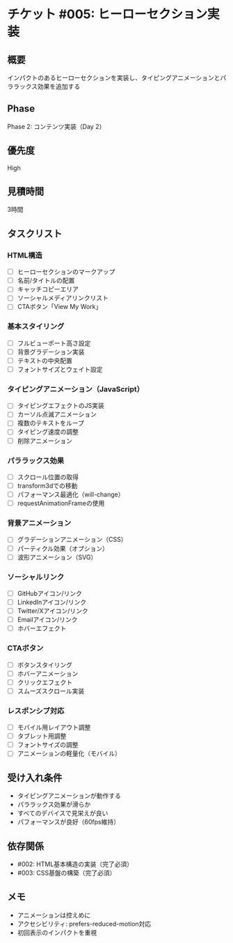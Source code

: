 # チケット #005: ヒーローセクション実装

## 概要
インパクトのあるヒーローセクションを実装し、タイピングアニメーションとパララックス効果を追加する

## Phase
Phase 2: コンテンツ実装（Day 2）

## 優先度
High

## 見積時間
3時間

## タスクリスト

### HTML構造
- [ ] ヒーローセクションのマークアップ
- [ ] 名前/タイトルの配置
- [ ] キャッチコピーエリア
- [ ] ソーシャルメディアリンクリスト
- [ ] CTAボタン「View My Work」

### 基本スタイリング
- [ ] フルビューポート高さ設定
- [ ] 背景グラデーション実装
- [ ] テキストの中央配置
- [ ] フォントサイズとウェイト設定

### タイピングアニメーション（JavaScript）
- [ ] タイピングエフェクトのJS実装
- [ ] カーソル点滅アニメーション
- [ ] 複数のテキストをループ
- [ ] タイピング速度の調整
- [ ] 削除アニメーション

### パララックス効果
- [ ] スクロール位置の取得
- [ ] transform3dでの移動
- [ ] パフォーマンス最適化（will-change）
- [ ] requestAnimationFrameの使用

### 背景アニメーション
- [ ] グラデーションアニメーション（CSS）
- [ ] パーティクル効果（オプション）
- [ ] 波形アニメーション（SVG）

### ソーシャルリンク
- [ ] GitHubアイコン/リンク
- [ ] LinkedInアイコン/リンク
- [ ] Twitter/Xアイコン/リンク
- [ ] Emailアイコン/リンク
- [ ] ホバーエフェクト

### CTAボタン
- [ ] ボタンスタイリング
- [ ] ホバーアニメーション
- [ ] クリックエフェクト
- [ ] スムーズスクロール実装

### レスポンシブ対応
- [ ] モバイル用レイアウト調整
- [ ] タブレット用調整
- [ ] フォントサイズの調整
- [ ] アニメーションの軽量化（モバイル）

## 受け入れ条件
- タイピングアニメーションが動作する
- パララックス効果が滑らか
- すべてのデバイスで見栄えが良い
- パフォーマンスが良好（60fps維持）

## 依存関係
- #002: HTML基本構造の実装（完了必須）
- #003: CSS基盤の構築（完了必須）

## メモ
- アニメーションは控えめに
- アクセシビリティ: prefers-reduced-motion対応
- 初回表示のインパクトを重視